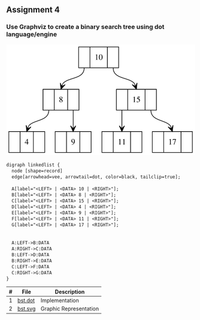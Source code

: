## Assignment 4

### Use Graphviz to create a binary search tree using dot language/engine

![bst](https://raw.githubusercontent.com/asaiahL9/4883-SoftwareTools-Logan/2f2e4d1350f9c221f89f038bd8a6c8a79bdfd9de/Assignments/A03/graphviz.svg)

```
digraph linkedlist {  
  node [shape=record]
  edge[arrowhead=vee, arrowtail=dot, color=black, tailclip=true];
  
  A[label="<LEFT> | <DATA> 10 | <RIGHT>"];
  B[label="<LEFT> | <DATA> 8 | <RIGHT>"];
  C[label="<LEFT> | <DATA> 15 | <RIGHT>"];
  D[label="<LEFT> | <DATA> 4 | <RIGHT>"];
  E[label="<LEFT> | <DATA> 9 | <RIGHT>"];
  F[label="<LEFT> | <DATA> 11 | <RIGHT>"];
  G[label="<LEFT> | <DATA> 17 | <RIGHT>"];
  
  
  A:LEFT->B:DATA
  A:RIGHT->C:DATA
  B:LEFT->D:DATA
  B:RIGHT->E:DATA
  C:LEFT->F:DATA
  C:RIGHT->G:DATA
}
```

|   #   | File | Description |
| :---: | ----------- | ----------|
|  1 | [bst.dot](https://github.com/asaiahL9/4883-SoftwareTools-Logan/blob/main/Assignments/A04/bst.dot)|Implementation|  
|2| [bst.svg](https://github.com/asaiahL9/4883-SoftwareTools-Logan/blob/main/Assignments/A04/graphviz.svg)|Graphic Representation| 
